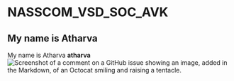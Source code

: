 # NASSCOM_VSD_SOC_AVK
## My name is Atharva
My name is Atharva
**atharva**
![Screenshot of a comment on a GitHub issue showing an image, added in the Markdown, of an Octocat smiling and raising a tentacle.](https://myoctocat.com/assets/images/base-octocat.svg)
